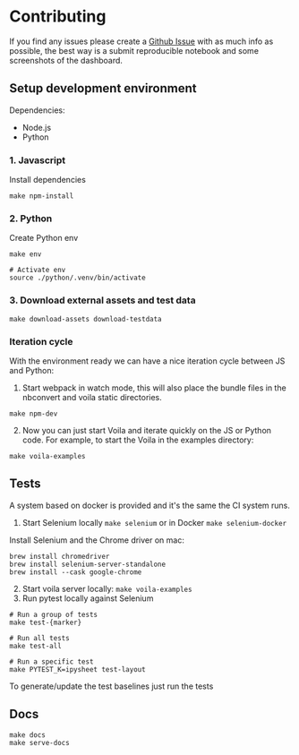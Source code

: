 # Contributing

If you find any issues please create a [Github Issue](https://github.com/danielfrg/jupyter-flex/issues)
with as much info as possible, the best way is a submit reproducible notebook and
some screenshots of the dashboard.

## Setup development environment

Dependencies:

- Node.js
- Python

### 1. Javascript

Install dependencies

```shell
make npm-install
```

### 2. Python

Create Python env

```shell
make env

# Activate env
source ./python/.venv/bin/activate
```

### 3. Download external assets and test data

```shell
make download-assets download-testdata
```

### Iteration cycle

With the environment ready we can have a nice iteration cycle between JS and Python:

1. Start webpack in watch mode, this will also place the bundle files in the
   nbconvert and voila static directories.

```shell
make npm-dev
```

2. Now you can just start Voila and iterate quickly on the JS or Python code. For example, to start the Voila in the examples directory:

```shell
make voila-examples
```

## Tests

A system based on docker is provided and it's the same the CI system runs.

1. Start Selenium locally `make selenium` or in Docker `make selenium-docker`

Install Selenium and the Chrome driver on mac:

```shell
brew install chromedriver
brew install selenium-server-standalone
brew install --cask google-chrome
```

2. Start voila server locally: `make voila-examples`
3. Run pytest locally against Selenium

```shell
# Run a group of tests
make test-{marker}

# Run all tests
make test-all

# Run a specific test
make PYTEST_K=ipysheet test-layout
```

To generate/update the test baselines just run the tests

## Docs

```shell
make docs
make serve-docs
```
